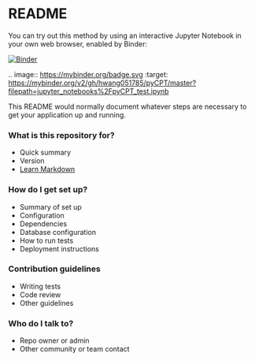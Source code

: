 # README #

You can try out this method by using an interactive Jupyter Notebook in your own web browser, enabled by Binder:

[![Binder](https://mybinder.org/badge.svg)](https://mybinder.org/v2/gh/hwang051785/pyCPT/master?filepath=jupyter_notebooks%2FpyCPT_test.ipynb)

.. image:: https://mybinder.org/badge.svg :target: https://mybinder.org/v2/gh/hwang051785/pyCPT/master?filepath=jupyter_notebooks%2FpyCPT_test.ipynb

This README would normally document whatever steps are necessary to get your application up and running.

### What is this repository for? ###

* Quick summary
* Version
* [Learn Markdown](https://bitbucket.org/tutorials/markdowndemo)

### How do I get set up? ###

* Summary of set up
* Configuration
* Dependencies
* Database configuration
* How to run tests
* Deployment instructions

### Contribution guidelines ###

* Writing tests
* Code review
* Other guidelines

### Who do I talk to? ###

* Repo owner or admin
* Other community or team contact
